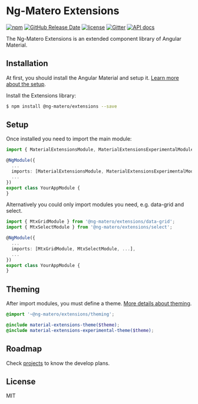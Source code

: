 # Ng-Matero Extensions

[![npm](https://img.shields.io/npm/v/@ng-matero/extensions.svg)](https://www.npmjs.com/package/@ng-matero/extensions)
[![GitHub Release Date](https://img.shields.io/github/release-date/ng-matero/extensions)](https://github.com/ng-matero/extensions/releases)
[![license](https://img.shields.io/github/license/mashape/apistatus.svg)](https://github.com/ng-matero/extensions/blob/dev/LICENSE)
[![Gitter](https://img.shields.io/gitter/room/ng-matero/extensions.svg)](https://gitter.im/matero-io/extensions)
[![API docs](https://img.shields.io/badge/API%20docs-gitbook-red)](https://nzbin.gitbook.io/material-extensions/)

The Ng-Matero Extensions is an extended component library of Angular Material.

## Installation

At first, you should install the Angular Material and setup it. [Learn more about the setup](https://material.angular.io/guide/getting-started).

Install the Extensions library:

```bash
$ npm install @ng-matero/extensions --save
```

## Setup

Once installed you need to import the main module:

```ts
import { MaterialExtensionsModule, MaterialExtensionsExperimentalModule } from '@ng-matero/extensions';

@NgModule({
  ...
  imports: [MaterialExtensionsModule, MaterialExtensionsExperimentalModule, ...],
  ...
})
export class YourAppModule {
}
```

Alternatively you could only import modules you need, e.g. data-grid and select.

```ts
import { MtxGridModule } from '@ng-matero/extensions/data-grid';
import { MtxSelectModule } from '@ng-matero/extensions/select';

@NgModule({
  ...
  imports: [MtxGridModule, MtxSelectModule, ...],
  ...
})
export class YourAppModule {
}
```

## Theming

After import modules, you must define a theme. [More details about theming](https://material.angular.io/guide/theming).

```scss
@import '~@ng-matero/extensions/theming';

@include material-extensions-theme($theme);
@include material-extensions-experimental-theme($theme);
```

## Roadmap

Check [projects](https://github.com/ng-matero/extensions/projects) to know the develop plans.

## License

MIT

